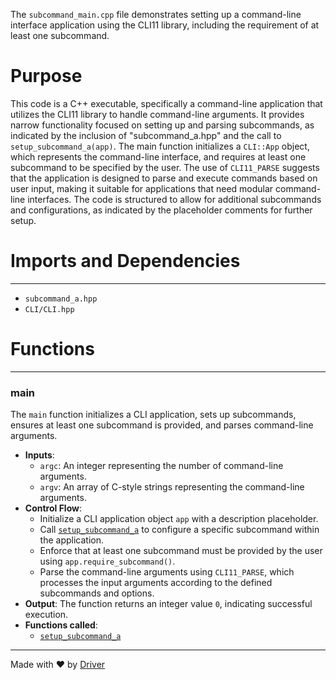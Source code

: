 <!--------------------------------------------------------------------------------->
<!-- IMPORTANT: This file is auto-generated by Driver (https://driver.ai). -------->
<!-- Manual edits may be overwritten on future commits. --------------------------->
<!--------------------------------------------------------------------------------->

The `subcommand_main.cpp` file demonstrates setting up a command-line interface application using the CLI11 library, including the requirement of at least one subcommand.

# Purpose
This code is a C++ executable, specifically a command-line application that utilizes the CLI11 library to handle command-line arguments. It provides narrow functionality focused on setting up and parsing subcommands, as indicated by the inclusion of "subcommand_a.hpp" and the call to `setup_subcommand_a(app)`. The main function initializes a `CLI::App` object, which represents the command-line interface, and requires at least one subcommand to be specified by the user. The use of `CLI11_PARSE` suggests that the application is designed to parse and execute commands based on user input, making it suitable for applications that need modular command-line interfaces. The code is structured to allow for additional subcommands and configurations, as indicated by the placeholder comments for further setup.
# Imports and Dependencies

---
- `subcommand_a.hpp`
- `CLI/CLI.hpp`


# Functions

---
### main<!-- {{#callable:main}} -->
The `main` function initializes a CLI application, sets up subcommands, ensures at least one subcommand is provided, and parses command-line arguments.
- **Inputs**:
    - `argc`: An integer representing the number of command-line arguments.
    - `argv`: An array of C-style strings representing the command-line arguments.
- **Control Flow**:
    - Initialize a CLI application object `app` with a description placeholder.
    - Call [`setup_subcommand_a`](subcommand_a.cpp.md#setup_subcommand_a) to configure a specific subcommand within the application.
    - Enforce that at least one subcommand must be provided by the user using `app.require_subcommand()`.
    - Parse the command-line arguments using `CLI11_PARSE`, which processes the input arguments according to the defined subcommands and options.
- **Output**: The function returns an integer value `0`, indicating successful execution.
- **Functions called**:
    - [`setup_subcommand_a`](subcommand_a.cpp.md#setup_subcommand_a)



---
Made with ❤️ by [Driver](https://www.driver.ai/)